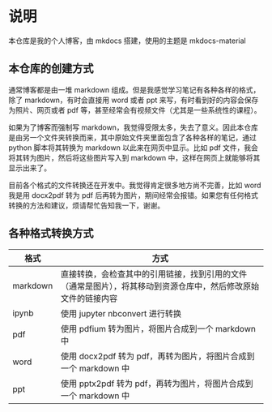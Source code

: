 # 说明

本仓库是我的个人博客，由 mkdocs 搭建，使用的主题是 mkdocs-material

## 本仓库的创建方式

通常博客都是由一堆 markdown 组成。但是我感觉学习笔记有各种各样的格式，除了 markdown，有时会直接用 word 或者 ppt 来写，有时看到好的内容会保存为照片、网页或者 pdf 等，甚至经常会有视频文件（尤其是一些系统性的课程）。

如果为了博客而强制写 markdown，我觉得受限太多，失去了意义。因此本仓库是由另一个文件夹转换而来，其中原始文件夹里面包含了各种各样的笔记，通过 python 脚本将其转换为 markdown 以此来在网页中显示。比如 pdf 文件，我会将其转为图片，然后将这些图片写入到 markdown 中，这样在网页上就能够将其显示出来了。

目前各个格式的文件转换还在开发中。我觉得肯定很多地方尚不完善，比如 word 我是用 docx2pdf 转为 pdf 后再转为图片，期间经常会报错。如果您有任何格式转换的方法和建议，烦请帮忙告知我一下，谢谢。

## 各种格式转换方式

| 格式     | 方式                                                                                                           |
| -------- | -------------------------------------------------------------------------------------------------------------- |
| markdown | 直接转换，会检查其中的引用链接，找到引用的文件（通常是图片），将其移动到资源仓库中，然后修改原始文件的链接内容 |
| ipynb    | 使用 jupyter nbconvert 进行转换                                                                                |
| pdf      | 使用 pdfium 转为图片，将图片合成到一个 markdown 中                                                             |
| word     | 使用 docx2pdf 转为 pdf，再转为图片，将图片合成到一个 markdown 中                                               |
| ppt      | 使用 pptx2pdf 转为 pdf，再转为图片，将图片合成到一个 markdown 中                                               |
